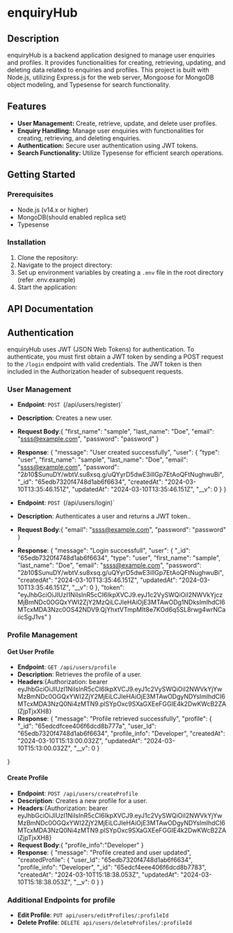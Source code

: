 # enquiryHub

## Description

enquiryHub is a backend application designed to manage user enquiries and profiles. It provides functionalities for creating, retrieving, updating, and deleting data related to enquiries and profiles. This project is built with Node.js, utilizing Express.js for the web server, Mongoose for MongoDB object modeling, and Typesense for search functionality.

## Features

- **User Management:** Create, retrieve, update, and delete user profiles.
- **Enquiry Handling:** Manage user enquiries with functionalities for creating, retrieving, and deleting enquiries.
- **Authentication:** Secure user authentication using JWT tokens.
- **Search Functionality:** Utilize Typesense for efficient search operations.

## Getting Started

### Prerequisites

- Node.js (v14.x or higher)
- MongoDB(should enabled replica set)
- Typesense

### Installation

1. Clone the repository:
2. Navigate to the project directory:
3. Set up environment variables by creating a `.env` file in the root directory (refer .env.example)
4. Start the application:
## API Documentation

## Authentication

enquiryHub uses JWT (JSON Web Tokens) for authentication. To authenticate, you must first obtain a JWT token by sending a POST request to the `/login` endpoint with valid credentials. The JWT token is then included in the Authorization header of subsequent requests.

### User Management

- **Endpoint**: `POST `(/api/users/register)`
- **Description**: Creates a new user.
- **Request Body**:{
  "first_name": "sample",
  "last_name": "Doe",
  "email": "ssss@example.com",
  "password": "password"
}
- **Response**: {
    "message": "User created successfully",
    "user": {
        "type": "user",
        "first_name": "sample",
        "last_name": "Doe",
        "email": "ssss@example.com",
        "password": "$2b$10$SunuDY/wbtV.su8xsq.g/uQYyrD5dwE3ilIGp7EtAoQFtNughwuBi",
        "_id": "65edb7320f4748d1ab6f6634",
        "createdAt": "2024-03-10T13:35:46.151Z",
        "updatedAt": "2024-03-10T13:35:46.151Z",
        "__v": 0
    }
}

- **Endpoint**: `POST `(/api/users/login)`
- **Description**: Authenticates a user and returns a JWT token..
- **Request Body**:{
  "email": "ssss@example.com",
  "password": "password"
}
- **Response**: {
    "message": "Login successfull",
    "user": {
        "_id": "65edb7320f4748d1ab6f6634",
        "type": "user",
        "first_name": "sample",
        "last_name": "Doe",
        "email": "ssss@example.com",
        "password": "$2b$10$SunuDY/wbtV.su8xsq.g/uQYyrD5dwE3ilIGp7EtAoQFtNughwuBi",
        "createdAt": "2024-03-10T13:35:46.151Z",
        "updatedAt": "2024-03-10T13:35:46.151Z",
        "__v": 0
    },
    "token": "eyJhbGciOiJIUzI1NiIsInR5cCI6IkpXVCJ9.eyJ1c2VySWQiOiI2NWVkYjczMjBmNDc0OGQxYWI2ZjY2MzQiLCJleHAiOjE3MTAwODg1NDksImlhdCI6MTcxMDA3Nzc0OS42NDV9.QjYhxtVTmpMIt8e7KOd6q5SL8rwg4wrNCaiicSgJ1vs"
}

### Profile Management

#### Get User Profile

- **Endpoint**: `GET /api/users/profile`
- **Description**: Retrieves the profile of a user.
- **Headers**:{Authorization: bearer eyJhbGciOiJIUzI1NiIsInR5cCI6IkpXVCJ9.eyJ1c2VySWQiOiI2NWVkYjYwMzBmNDc0OGQxYWI2ZjY2MjEiLCJleHAiOjE3MTAwODgyNDYsImlhdCI6MTcxMDA3NzQ0Ni4zMTN9.plSYpOxc9SXaGXEeFGGIE4k2DwKWcB2ZAIZjpTjxXH8}
- **Response**: {
    "message": "Profile retrieved successfully",
    "profile": {
        "_id": "65edcdfcee406f6dcd8b777a",
        "user_Id": "65edb7320f4748d1ab6f6634",
        "profile_info": "Developer",
        "createdAt": "2024-03-10T15:13:00.032Z",
        "updatedAt": "2024-03-10T15:13:00.032Z",
        "__v": 0
    }

}
#### Create Profile

- **Endpoint**: `POST /api/users/createProfile`
- **Description**: Creates a new profile for a user.
- **Headers**:{Authorization: bearer eyJhbGciOiJIUzI1NiIsInR5cCI6IkpXVCJ9.eyJ1c2VySWQiOiI2NWVkYjYwMzBmNDc0OGQxYWI2ZjY2MjEiLCJleHAiOjE3MTAwODgyNDYsImlhdCI6MTcxMDA3NzQ0Ni4zMTN9.plSYpOxc9SXaGXEeFGGIE4k2DwKWcB2ZAIZjpTjxXH8}
- **Request Body**:{
    "profile_info":"Developer"
}
- **Response**: {
    "message": "Profile created and user updated",
    "createdProfile": {
        "user_Id": "65edb7320f4748d1ab6f6634",
        "profile_info": "Developer",
        "_id": "65edcf4eee406f6dcd8b7783",
        "createdAt": "2024-03-10T15:18:38.053Z",
        "updatedAt": "2024-03-10T15:18:38.053Z",
        "__v": 0
    }
}

### Additional Endpoints for profile

- **Edit Profile**: `PUT api/users/editProfiles/:profileId`
- **Delete Profile**: `DELETE api/users/deleteProfiles/:profileId`



